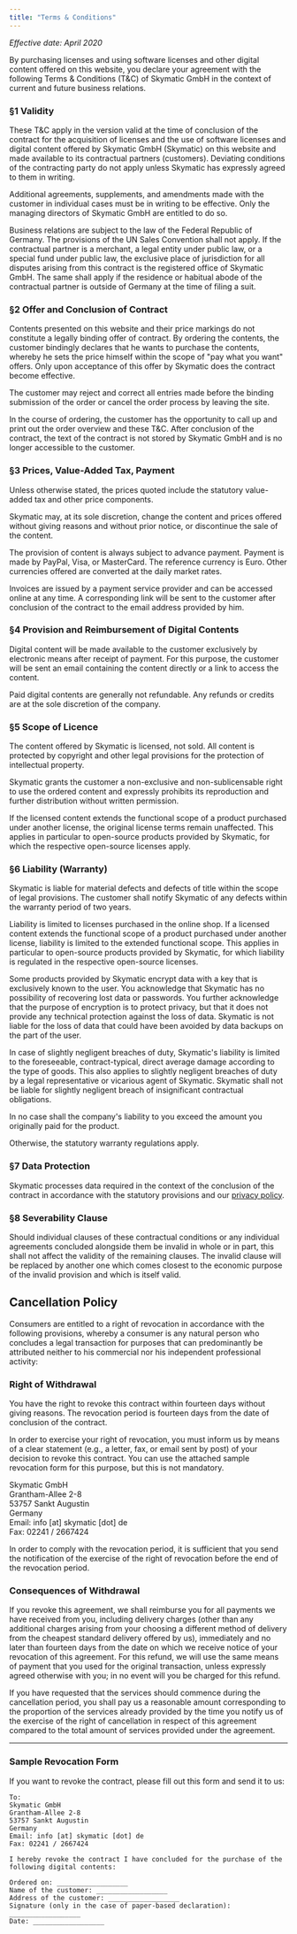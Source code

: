 ```yaml
---
title: "Terms & Conditions"
---
```


_Effective date: April 2020_

<p class="text-lg leading-relaxed text-gray-700">By purchasing licenses and using software licenses and other digital content offered on this website, you declare your agreement with the following Terms & Conditions (T&C) of Skymatic GmbH in the context of current and future business relations.</p>

### §1 Validity

These T&C apply in the version valid at the time of conclusion of the contract for the acquisition of licenses and the use of software licenses and digital content offered by Skymatic GmbH (Skymatic) on this website and made available to its contractual partners (customers). Deviating conditions of the contracting party do not apply unless Skymatic has expressly agreed to them in writing.

Additional agreements, supplements, and amendments made with the customer in individual cases must be in writing to be effective. Only the managing directors of Skymatic GmbH are entitled to do so.

Business relations are subject to the law of the Federal Republic of Germany. The provisions of the UN Sales Convention shall not apply. If the contractual partner is a merchant, a legal entity under public law, or a special fund under public law, the exclusive place of jurisdiction for all disputes arising from this contract is the registered office of Skymatic GmbH. The same shall apply if the residence or habitual abode of the contractual partner is outside of Germany at the time of filing a suit.

### §2 Offer and Conclusion of Contract

Contents presented on this website and their price markings do not constitute a legally binding offer of contract. By ordering the contents, the customer bindingly declares that he wants to purchase the contents, whereby he sets the price himself within the scope of "pay what you want" offers. Only upon acceptance of this offer by Skymatic does the contract become effective.

The customer may reject and correct all entries made before the binding submission of the order or cancel the order process by leaving the site.

In the course of ordering, the customer has the opportunity to call up and print out the order overview and these T&C. After conclusion of the contract, the text of the contract is not stored by Skymatic GmbH and is no longer accessible to the customer.

### §3 Prices, Value-Added Tax, Payment

Unless otherwise stated, the prices quoted include the statutory value-added tax and other price components.

Skymatic may, at its sole discretion, change the content and prices offered without giving reasons and without prior notice, or discontinue the sale of the content.

The provision of content is always subject to advance payment. Payment is made by PayPal, Visa, or MasterCard. The reference currency is Euro. Other currencies offered are converted at the daily market rates.

Invoices are issued by a payment service provider and can be accessed online at any time. A corresponding link will be sent to the customer after conclusion of the contract to the email address provided by him.

### §4 Provision and Reimbursement of Digital Contents

Digital content will be made available to the customer exclusively by electronic means after receipt of payment. For this purpose, the customer will be sent an email containing the content directly or a link to access the content.

Paid digital contents are generally not refundable. Any refunds or credits are at the sole discretion of the company.

### §5 Scope of Licence

The content offered by Skymatic is licensed, not sold. All content is protected by copyright and other legal provisions for the protection of intellectual property.

Skymatic grants the customer a non-exclusive and non-sublicensable right to use the ordered content and expressly prohibits its reproduction and further distribution without written permission.

If the licensed content extends the functional scope of a product purchased under another license, the original license terms remain unaffected. This applies in particular to open-source products provided by Skymatic, for which the respective open-source licenses apply.

### §6 Liability (Warranty)

Skymatic is liable for material defects and defects of title within the scope of legal provisions. The customer shall notify Skymatic of any defects within the warranty period of two years.

Liability is limited to licenses purchased in the online shop. If a licensed content extends the functional scope of a product purchased under another license, liability is limited to the extended functional scope. This applies in particular to open-source products provided by Skymatic, for which liability is regulated in the respective open-source licenses.

Some products provided by Skymatic encrypt data with a key that is exclusively known to the user. You acknowledge that Skymatic has no possibility of recovering lost data or passwords. You further acknowledge that the purpose of encryption is to protect privacy, but that it does not provide any technical protection against the loss of data. Skymatic is not liable for the loss of data that could have been avoided by data backups on the part of the user.

In case of slightly negligent breaches of duty, Skymatic's liability is limited to the foreseeable, contract-typical, direct average damage according to the type of goods. This also applies to slightly negligent breaches of duty by a legal representative or vicarious agent of Skymatic. Skymatic shall not be liable for slightly negligent breach of insignificant contractual obligations.

In no case shall the company's liability to you exceed the amount you originally paid for the product.

Otherwise, the statutory warranty regulations apply.

### §7 Data Protection

Skymatic processes data required in the context of the conclusion of the contract in accordance with the statutory provisions and our [privacy policy](/privacy/).

### §8 Severability Clause

Should individual clauses of these contractual conditions or any individual agreements concluded alongside them be invalid in whole or in part, this shall not affect the validity of the remaining clauses. The invalid clause will be replaced by another one which comes closest to the economic purpose of the invalid provision and which is itself valid.

## Cancellation Policy

Consumers are entitled to a right of revocation in accordance with the following provisions, whereby a consumer is any natural person who concludes a legal transaction for purposes that can predominantly be attributed neither to his commercial nor his independent professional activity:

### Right of Withdrawal

You have the right to revoke this contract within fourteen days without giving reasons. The revocation period is fourteen days from the date of conclusion of the contract.

In order to exercise your right of revocation, you must inform us by means of a clear statement (e.g., a letter, fax, or email sent by post) of your decision to revoke this contract. You can use the attached sample revocation form for this purpose, but this is not mandatory.

Skymatic GmbH<br/>
Grantham-Allee 2-8<br/>
53757 Sankt Augustin<br/>
Germany<br/>
Email: info [at] skymatic [dot] de<br/>
Fax: 02241 / 2667424<br/>

In order to comply with the revocation period, it is sufficient that you send the notification of the exercise of the right of revocation before the end of the revocation period.

### Consequences of Withdrawal

If you revoke this agreement, we shall reimburse you for all payments we have received from you, including delivery charges (other than any additional charges arising from your choosing a different method of delivery from the cheapest standard delivery offered by us), immediately and no later than fourteen days from the date on which we receive notice of your revocation of this agreement. For this refund, we will use the same means of payment that you used for the original transaction, unless expressly agreed otherwise with you; in no event will you be charged for this refund.

If you have requested that the services should commence during the cancellation period, you shall pay us a reasonable amount corresponding to the proportion of the services already provided by the time you notify us of the exercise of the right of cancellation in respect of this agreement compared to the total amount of services provided under the agreement.

---

### Sample Revocation Form

If you want to revoke the contract, please fill out this form and send it to us:

```
To:
Skymatic GmbH
Grantham-Allee 2-8
53757 Sankt Augustin
Germany
Email: info [at] skymatic [dot] de
Fax: 02241 / 2667424

I hereby revoke the contract I have concluded for the purchase of the following digital contents:

Ordered on: __________________
Name of the customer: __________________
Address of the customer: __________________
Signature (only in the case of paper-based declaration): __________________
Date: __________________
```
